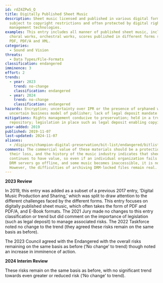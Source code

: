 ```yaml
---
id: rdZ4ZPwS_Q
title: Digitally Published Sheet Music
description: Sheet music licensed and published in various digital formats,
  subject to copyright restrictions and often protected by digital rights
  management technologies.
examples: This entry includes all manner of published sheet music, including
  choral works, orchestral works, scores published in different forms such as
  PDF, PDF/A and XML.
categories:
  - Sound and Vision
threats:
  - Data Types/File-Formats
classification: endangered
imminence: 3
effort: 2
trends:
  - year: 2023
    trend: no-change
    classification: endangered
  - year: 2024
    trend: no-change
    classification: endangered
hazards: Encryption; uncertainty over IPR or the presence of orphaned works;
  uncertain business model of publisher; lack of legal deposit mandate.
mitigations: Rights management conducive to preservation; held in a trusted
  repository; legislation in place such as legal deposit enabling copying.
year-added: 2019
published: 2019-11-07
last-updated: 2024-11-07
aliases:
  - /digipres/champion-digital-preservation/bit-list/endangered/bitlist-digitally-published-sheet-music
comments: The commercial value of these materials should be a protection against
  their loss, and the history of the music industry indicates that sheet music
  continues to have value, so even if an individual organization fails or its
  DRM servers go offline, and some music becomes inaccessible, it is not lost.
  However, the difficulties of archiving DRM-locked files remain real.
---
```

**2023 Review**

In 2019, this entry was added as a subset of a previous 2017 entry, ‘Digital Music Production and Sharing,’ which was split to draw attention to the different challenges faced by the different forms. This entry focuses on digitally published sheet music, which often takes the form of PDF and PDF/A, and E-Book formats. The 2021 Jury made no changes to this entry classification or trend but did comment on the importance of legislation (such as legal deposit) to manage associated risks. The 2022 Taskforce noted no change to the trend (they agreed these risks remain on the same basis as before).

The 2023 Council agreed with the Endangered with the overall risks remaining on the same basis as before (‘No change’ to trend) though noted an increase in imminence of action.

**2024 Interim Review**

These risks remain on the same basis as before, with no significant trend towards even greater or reduced risk (‘No change’ to trend).

